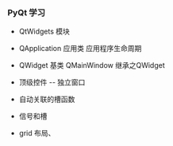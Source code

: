 ### PyQt 学习 

- QtWidgets 模块
- QApplication 应用类 应用程序生命周期
- QWidget 基类 QMainWindow 继承之QWidget
- 顶级控件  -- 独立窗口

- 自动关联的槽函数
- 信号和槽
- grid 布局、